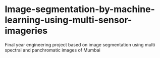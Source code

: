 # Image-segmentation-by-machine-learning-using-multi-sensor-imageries
Final year engineering project based on image segmentation  using multi spectral and panchromatic images of Mumbai
